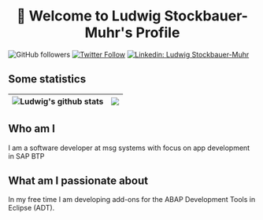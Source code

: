 <h1 align="center">
👋 Welcome to Ludwig Stockbauer-Muhr's Profile
</h1>

![GitHub followers](https://img.shields.io/github/followers/stockbal?style=social)
[![Twitter Follow](https://img.shields.io/twitter/follow/stocki3?style=social&link=https://twitter.com/stocki3)](https://twitter.com/stocki3)
[![Linkedin: Ludwig Stockbauer-Muhr](https://img.shields.io/badge/-Ludwig%20Stockbauer--Muhr-blue?style=flat-square&logo=Linkedin&logoColor=white&link=https://www.linkedin.com/in/ludwig-stockbauer-muhr-22133a280/)](https://www.linkedin.com/in/ludwig-stockbauer-muhr-22133a280/)

## Some statistics

| <img align="center" src="https://github-readme-stats.vercel.app/api?username=stockbal&show_icons=true&theme=great-gatsby&hide_border=true" alt="Ludwig's github stats" /> | <img align="center" src="https://github-readme-stats.vercel.app/api/top-langs/?username=stockbal&theme=great-gatsby&layout=compact&hide_border=true" /> |
| ------------- | ------------- |

## Who am I

I am a software developer at msg systems with focus on app development in SAP BTP

## What am I passionate about

In my free time I am developing add-ons for the ABAP Development Tools in Eclipse (ADT).
